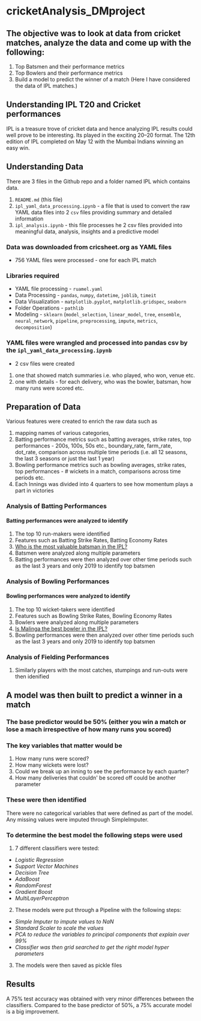 # cricketAnalysis_DMproject

## The objective was to look at data from cricket matches, analyze the data and come up with the following:
1. Top Batsmen and their performance metrics
2. Top Bowlers and their performance metrics
3. Build a model to predict the winner of a match
(Here I have considered the data of IPL matches.)

## Understanding IPL T20 and Cricket performances
IPL is a treasure trove of cricket data and hence analyzing IPL results could well prove to be interesting. Its played in the exciting 20–20 format. The 12th edition of IPL completed on May 12 with the Mumbai Indians winning an easy win.

## Understanding Data 
There are 3 files in the Github repo and a folder named IPL which contains data.
1. `README.md` (this file)
2. `ipl_yaml_data_processing.ipynb` - a file that is used to convert the raw YAML data files into 2 `csv` files providing summary and detailed information
3. `ipl_analysis.ipynb` - this file processes he 2 csv files provided into meaningful data, analysis, insights and a predictive model


### Data was downloaded from cricsheet.org as YAML files
* 756 YAML files were processed - one for each IPL match

### Libraries required
* YAML file processing - `ruamel.yaml`
* Data Processing - `pandas`, `numpy`, `datetime`, `joblib`, `timeit` 
* Data Visualization - `matplotlib.pyplot`, `matplotlib.gridspec`, `seaborn` 
* Folder Operations - `pathlib`
* Modeling - `sklearn` (`model_selection`, `linear_model`, `tree`, `ensemble`, `neural_network`, `pipeline`, `preprocessing`, `impute`, `metrics`, `decomposition`)

### YAML files were wrangled and processed into pandas csv by the `ipl_yaml_data_processing.ipynb`
* 2 csv files were created
1. one that showed match summaries i.e. who played, who won, venue etc.
2. one with details - for each delivery, who was the bowler, batsman, how many runs were scored etc.

## Preparation of Data
Various features were created to enrich the raw data such as 
1. mapping names of various categories, 
2. Batting performance metrics such as batting averages, strike rates, top performances - 200s, 100s, 50s etc., boundary_rate, farm_rate, dot_rate, comparison across multiple time periods (i.e. all 12 seasons, the last 3 seasons or just the last 1 year)
3. Bowling performance metrics such as bowling averages, strike rates, top performances - # wickets in a match, comparisons across time periods etc.
4. Each Innings was divided into 4 quarters to see how momentum plays a part in victories

### Analysis of Batting Performances
#### Batting performances were analyzed to identify
1. The top 10 run-makers were identified
2. Features such as Batting Strike Rates, Batting Economy Rates
3. [Who is the most valuable batsman in the IPL?](https://medium.com/@ravi_gopalan/is-ms-dhoni-the-most-valuable-batsman-in-the-ipl-the-richest-cricket-franchise-in-the-world-4772ab5ee75a)
3. Batsmen were analyzed along multiple parameters
4. Batting performances were then analyzed over other time periods such as the last 3 years and only 2019 to identify top batsmen
### Analysis of Bowling Performances
#### Bowling performances were analyzed to identify
1. The top 10 wicket-takers were identified
2. Features such as Bowling Strike Rates, Bowling Economy Rates
3. Bowlers were analyzed along multiple parameters
4. [Is Malinga the best bowler in the IPL?](https://medium.com/@ravi_gopalan/is-slinga-malinga-the-best-ever-bowler-in-the-ipl-11f4fba63403) 
5. Bowling performances were then analyzed over other time periods such as the last 3 years and only 2019 to identify top batsmen
### Analysis of Fielding Performances
1. Similarly players with the most catches, stumpings and run-outs were then idenified

## A model was then built to predict a winner in a match
### The base predictor would be 50% (either you win a match or lose a mach irrespective of how many runs you scored)
### The key variables that matter would be
1. How many runs were scored?
2. How many wickets were lost?
3. Could we break up an inning to see the performance by each quarter?
4. How many deliveries that couldn' be scored off could be another parameter 
### These were then identified
There were no categorical variables that were defined as part of the model. Any missing values were imputed through SimpleImputer.

### To determine the best model the following steps were used
1. 7 different classifiers were tested:
* *Logistic Regression*
* *Support Vector Machines*
* *Decision Tree*
* *AdaBoost*
* *RandomForest*
* *Gradient Boost*
* *MultiLayerPerceptron*
2. These models were put through a Pipeline with the following steps:
* *Simple Imputer to impute values to NaN*
* *Standard Scaler to scale the values*
* *PCA to reduce the variables to principal components that explain over 99%*
* *Classifier was then grid searched to get the right model hyper parameters*
3. The models were then saved as pickle files
## Results
A 75% test accuracy was obtained with very minor differences between the classifiers.
Compared to the base predictor of 50%, a 75% accurate model is a big improvement.

